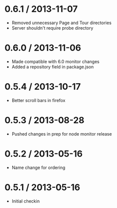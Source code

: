0.6.1 / 2013-11-07
==================

  * Removed unnecessary Page and Tour directories
  * Server shouldn't require probe directory

0.6.0 / 2013-11-06
==================

  * Made compatible with 6.0 monitor changes
  * Added a repository field in package.json

0.5.4 / 2013-10-17
==================

  * Better scroll bars in firefox

0.5.3 / 2013-08-28
==================

  * Pushed changes in prep for node monitor release

0.5.2 / 2013-05-16
==================

  * Name change for ordering

0.5.1 / 2013-05-16
==================

  * Initial checkin
